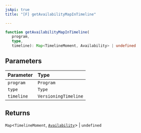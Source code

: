 ```yaml
---
jsApi: true
title: "[F] getAvailabilityMapInTimeline"

---
```

```ts
function getAvailabilityMapInTimeline(
   program, 
   type, 
   timeline): Map<TimelineMoment, Availability> | undefined
```

## Parameters

| Parameter | Type |
| :------ | :------ |
| `program` | `Program` |
| `type` | `Type` |
| `timeline` | `VersioningTimeline` |

## Returns

`Map`<`TimelineMoment`, [`Availability`](../enumerations/Availability.md)\> \| `undefined`
